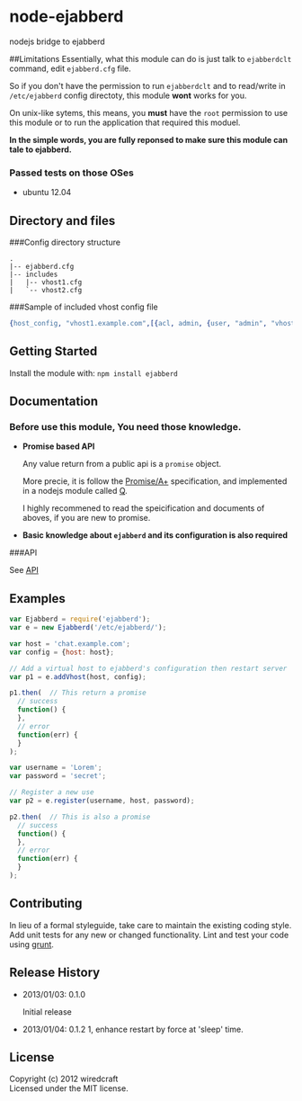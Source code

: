 # node-ejabberd

nodejs bridge to ejabberd

##Limitations
Essentially, what this module can do is just talk to `ejabberdclt` command, edit `ejabberd.cfg` file.

So if you don't have the permission to run `ejabberdclt` and to read/write in `/etc/ejabberd` config directoty, this module **wont** works for you.

On unix-like sytems, this means, you **must** have the `root` permission to use this module or to run the application that required this moduel.

__In the simple words, you are fully reponsed to make sure this module can tale to ejabberd.__

### Passed tests on those OSes

* ubuntu 12.04


## Directory and files

###Config directory structure
```
.
|-- ejabberd.cfg
|-- includes
|   |-- vhost1.cfg
|   `-- vhost2.cfg
```

###Sample of included vhost config file
```erlang
{host_config, "vhost1.example.com",[{acl, admin, {user, "admin", "vhost1.example.com"}}]}.
```

## Getting Started
Install the module with: `npm install ejabberd`

## Documentation

### Before use this module, You need those knowledge.
* __Promise based API__

    Any value return from a public api is a `promise` object.

    More precie, it is follow the [Promise/A+](http://promises-aplus.github.com/promises-spec/) specification,
      and implemented in a nodejs module called [Q](https://github.com/kriskowal/q).

   I highly recommened to read the speicification and documents of aboves, if you are new to promise.

* __Basic knowledge about `ejabberd` and its configuration is also required__

###API

See [API](https://github.com/Wiredcraft/node-ejabberd/wiki/API)


## Examples
```js
var Ejabberd = require('ejabberd');
var e = new Ejabberd('/etc/ejabberd/');

var host = 'chat.example.com';
var config = {host: host};

// Add a virtual host to ejabberd's configuration then restart server
var p1 = e.addVhost(host, config);

p1.then(  // This return a promise
  // success
  function() {
  },
  // error
  function(err) {
  }
);

var username = 'Lorem';
var password = 'secret';

// Register a new use
var p2 = e.register(username, host, password);

p2.then(  // This is also a promise
  // success
  function() {
  },
  // error
  function(err) {
  }
);
```

## Contributing
In lieu of a formal styleguide, take care to maintain the existing coding style. Add unit tests for any new or changed functionality. Lint and test your code using [grunt](https://github.com/gruntjs/grunt).

## Release History
* 2013/01/03: 0.1.0
  
  Initial release

* 2013/01/04: 0.1.2
  1, enhance restart by force at 'sleep' time.

## License
Copyright (c) 2012 wiredcraft  
Licensed under the MIT license.
